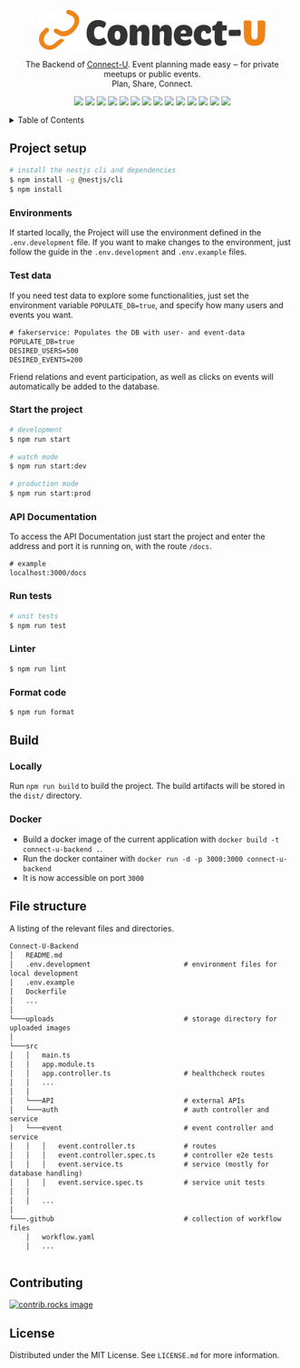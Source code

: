 <p align="center">
  <a href="https://connect-u.site/" target="blank"><img src=".github/logo_full_dark.svg" width="400" alt="Connect-U Logo" /></a>
</p>



<p align="center">The Backend of <a href="https://connect-u.site/" target="_blank">Connect-U</a>. Event planning made easy ‒ for private meetups or public events. <br/> Plan, Share, Connect.</p>


<p align="center">
  <a href="https://nestjs.com/" target="_blank"><img src="https://img.shields.io/badge/Nest.js-%23E0234E.svg?logo=nestjs&logoColor=white"/></a>
  <a href="https://www.typescriptlang.org/" target="_blank"><img src="https://img.shields.io/badge/TypeScript-3178C6?logo=typescript&logoColor=fff"/></a>
  <a href="https://www.docker.com/" target="_blank"><img src="https://img.shields.io/badge/Docker-2496ED?logo=docker&logoColor=fff"/></a>
  <a href="https://nodejs.org/" target="_blank"><img src="https://img.shields.io/badge/Node.js-6DA55F?logo=node.js&logoColor=white"/></a>
  <a href="https://www.npmjs.com/" target="_blank"><img src="https://img.shields.io/badge/npm-CB3837?logo=npm&logoColor=fff"/></a>
  <a href="https://typeorm.io/" target="_blank"><img src="https://img.shields.io/badge/TypeORM-FE0803?logo=typeorm&logoColor=fff"/></a>
  <a href="https://jestjs.io/" target="_blank"><img src="https://img.shields.io/badge/Jest-C21325?logo=jest&logoColor=fff"/></a>
  <a href="https://eslint.org/" target="_blank"><img src="https://img.shields.io/badge/eslint-3A33D1?logo=eslint&logoColor=white"/></a>
  <a href="https://prettier.io/" target="_blank"><img src="https://img.shields.io/badge/prettier-1A2C34?logo=prettier&logoColor=F7BA3E"/></a>
  <a href="https://swagger.io/" target="_blank"><img src="https://img.shields.io/badge/-Swagger-%23Clojure?logo=swagger&logoColor=white"/></a>
  <a href="https://jwt.io/" target="_blank"><img src="https://img.shields.io/badge/JWT-000000?logo=JSON%20web%20tokens&logoColor=white"/></a>
  <a href="https://connect-u.site/" target="_blank"><img src="https://img.shields.io/website-up-down-green-red/http/argo.connect-u.site.svg"/></a>
  <a href="https://dev.connect-u.site/api/docs" target="_blank"><img src="https://img.shields.io/website-up-down-green-red/http/argo.connect-u.site.svg?label=OpenAPI%20Docs"/></a>
  <a href="https://github.com/VNxyz1/Connect-U-Backend/pkgs/container/connect-u-backend" target="_blank"><img src="https://img.shields.io/badge/Docker%20images-2496ED?logo=docker&logoColor=fff"/></a>
</p>


<!-- TABLE OF CONTENTS -->
<details>
  <summary>Table of Contents</summary>
  <ol>
    <li>
      <a href="#project-setup">Project setup</a>
      <ul>
        <li><a href="#environments">Environments</a></li>
        <li><a href="#test-data">Test data</a></li>
        <li><a href="#start-the-project">Start the project</a></li>
        <li><a href="#api-documentation">API Documentation</a></li>
        <li><a href="#run-tests">Run tests</a></li>
        <li><a href="#linter">Linter</a></li>
        <li><a href="#format-code">Format code</a></li>
      </ul>
    </li>
    <li>
      <a href="#build">Build</a>
      <ul>
        <li><a href="#locally">Locally</a></li>
        <li><a href="#docker">Docker</a></li>
      </ul>
    </li>
    <li><a href="#file-structure">File structure</a></li>
    <li>
      <a href="#contributing">Contributing</a>
    </li>
    <li>
      <a href="#license">License</a>
    </li>
  </ol>
</details>



## Project setup

```bash
# install the nestjs cli and dependencies
$ npm install -g @nestjs/cli
$ npm install
```

### Environments
If started locally, the Project will use the environment defined in the `.env.development` file. If you want to make changes to the environment, just follow the guide in the `.env.development` and `.env.example` files.

### Test data
If you need test data to explore some functionalities, just set the environment variable `POPULATE_DB=true`, and specify how many users and events you want.

```dotenv
# fakerservice: Populates the DB with user- and event-data
POPULATE_DB=true
DESIRED_USERS=500
DESIRED_EVENTS=200
```
Friend relations and event participation, as well as clicks on events will automatically be added to the database.

### Start the project

```bash
# development
$ npm run start
```
```bash
# watch mode
$ npm run start:dev
```
```bash
# production mode
$ npm run start:prod
```

### API Documentation
To access the API Documentation just start the project and enter the address and port it is running on, with the route `/docs`.

```
# example
localhost:3000/docs
```

### Run tests

```bash
# unit tests
$ npm run test
```

### Linter

```bash
$ npm run lint
```

### Format code

```bash
$ npm run format
```

## Build
### Locally
Run `npm run build` to build the project. The build artifacts will be stored in the `dist/` directory.

### Docker
- Build a docker image of the current application with `docker build -t connect-u-backend .`.
- Run the docker container with `docker run -d -p 3000:3000 connect-u-backend`
- It is now accessible on port `3000`

## File structure
A listing of the relevant files and directories.

```
Connect-U-Backend
│   README.md
│   .env.development                       # environment files for local development
│   .env.example
│   Dockerfile
│   ...
│
└───uploads                                # storage directory for uploaded images
│
└───src
│   │   main.ts
│   │   app.module.ts
│   │   app.controller.ts                  # healthcheck routes
│   │   ...
│   │
│   └───API                                # external APIs
│   └───auth                               # auth controller and service
│   └───event                              # event controller and service
│   │   │   event.controller.ts            # routes
│   │   │   event.controller.spec.ts       # controller e2e tests
│   │   │   event.service.ts               # service (mostly for database handling)
│   │   │   event.service.spec.ts          # service unit tests
│   │
│   │   ...
│
└───.github                                # collection of workflow files
    │   workflow.yaml
    │   ...
    
```

## Contributing

<a href="https://github.com/VNxyz1/Connect-U-Backend/graphs/contributors">
  <img src="https://contrib.rocks/image?repo=VNxyz1/Connect-U-Backend" alt="contrib.rocks image" />
</a>

## License

Distributed under the MIT License. See `LICENSE.md` for more information.
